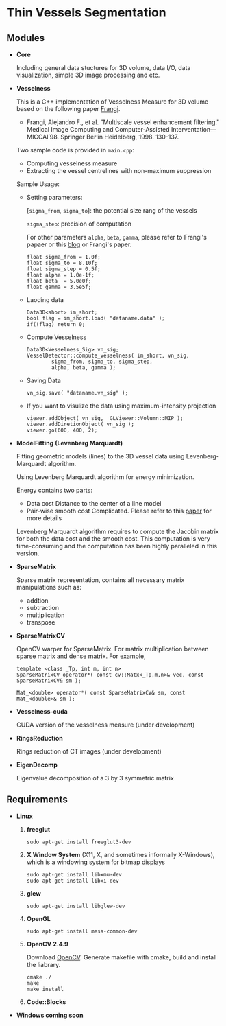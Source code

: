 Thin Vessels Segmentation
========================

Modules
---------------

-   **Core**

    Including general data stuctures for 3D volume, data I/O, data visualization, simple 3D image processing and etc. 

-   **Vesselness**

    This is a C++ implementation of Vesselness Measure for 3D volume based on the following paper [Frangi](http://link.springer.com/chapter/10.1007/BFb0056195#page-1). 

    - Frangi, Alejandro F., et al. "Multiscale vessel enhancement filtering." Medical Image Computing and Computer-Assisted Interventation—MICCAI’98. Springer Berlin Heidelberg, 1998. 130-137.

    Two sample code is provided in `main.cpp`:
    
    - Computing vesselness measure
    - Extracting the vessel centrelines with non-maximum suppression

    Sample Usage: 

    - Setting parameters: 
    
      
      [`sigma_from`, `sigma_to`]: the potential size rang of the vessels
      
      `sigma_step`: precision of computation
      
      For other parameters `alpha`, `beta`, `gamma`, please refer to Frangi's papaer or this [blog](http://yzhong.co/?p=351) or Frangi's paper. 

        ```
        float sigma_from = 1.0f;  
        float sigma_to = 8.10f;   
        float sigma_step = 0.5f;  
        float alpha = 1.0e-1f;	
    	float beta  = 5.0e0f;     
        float gamma = 3.5e5f; 
        ```

    - Laoding data

        ```
        Data3D<short> im_short;       
        bool flag = im_short.load( "dataname.data" );         
        if(!flag) return 0;       
        ```
		
    - Compute Vesselness

        ```
        Data3D<Vesselness_Sig> vn_sig;        
        VesselDetector::compute_vesselness( im_short, vn_sig,         
                sigma_from, sigma_to, sigma_step,        
                alpha, beta, gamma );
        ```
	
    - Saving Data

        ```
        vn_sig.save( "dataname.vn_sig" );
        ```

    - If you want to visulize the data using maximum-intensity projection

        ```
        viewer.addObject( vn_sig,  GLViewer::Volumn::MIP );
        viewer.addDiretionObject( vn_sig );
        viewer.go(600, 400, 2);
        ```

-   **ModelFitting (Levenberg Marquardt)**

    Fitting geometric models (lines) to the 3D vessel data using Levenberg-Marquardt algorithm. 

    Using Levenberg Marquardt algorithm for energy minimization. 

    Energy contains two parts:

    - Data cost
      Distance to the center of a line model
    - Pair-wise smooth cost
      Complicated. Please refer to this [paper](http://www.csd.uwo.ca/~yuri/Abstracts/cvpr12-abs.shtml) for more details

    Levenberg Marquardt algorithm requires to compute the Jacobin matrix for both the data cost and the smooth cost. This computation is very time-consuming and the computation has been highly paralleled in this version. 

-   **SparseMatrix**

    Sparse matrix representation, contains all necessary matrix manipulations such as: 
    
      - addtion
      - subtraction
      - multiplication
      - transpose
   
-   **SparseMatrixCV**

    OpenCV warper for SparseMatrix. For matrix multiplication between sparse matrix and dense matrix. For example, 

    ```
    template <class _Tp, int m, int n>    
    SparseMatrixCV operator*( const cv::Matx<_Tp,m,n>& vec, const SparseMatrixCV& sm );     
    ```
    ```
    Mat_<double> operator*( const SparseMatrixCV& sm, const Mat_<double>& sm );    
    ```

-   **Vesselness-cuda** 

    CUDA version of the vesselness measure (under development)
    
-   **RingsReduction**

    Rings reduction of CT images (under development)
    
-   **EigenDecomp**

    Eigenvalue decomposition of a 3 by 3 symmetric matrix



Requirements
---------------

-  **Linux**

	1. **freeglut**
	
	    `sudo apt-get install freeglut3-dev`
	
	2. **X Window System** (X11, X, and sometimes informally X-Windows), which is a windowing system for bitmap displays
	
	    ```
	    sudo apt-get install libxmu-dev
	    sudo apt-get install libxi-dev
	    ```
	
	3. **glew**
	
	    `sudo apt-get install libglew-dev`
	
	4. **OpenGL**
	
	    `sudo apt-get install mesa-common-dev`
	
	5. **OpenCV 2.4.9**
	
	    Download [OpenCV](http://opencv.org/). Generate makefile with cmake, build and install the liabrary. 
	
	    ```
	    cmake ./
	    make
	    make install
	    ```

	6. **Code::Blocks**


-  **Windows coming soon**

 
